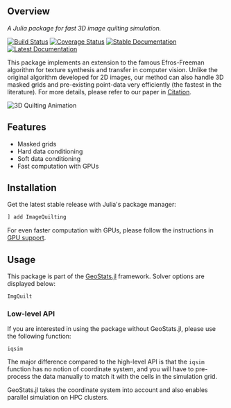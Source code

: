 ## Overview

*A Julia package for fast 3D image quilting simulation.*

[![Build Status](https://travis-ci.org/juliohm/ImageQuilting.jl.svg?branch=master)](https://travis-ci.org/juliohm/ImageQuilting.jl)
[![Coverage Status](https://coveralls.io/repos/juliohm/ImageQuilting.jl/badge.svg?branch=master)](https://coveralls.io/r/juliohm/ImageQuilting.jl?branch=master)
[![Stable Documentation](https://img.shields.io/badge/docs-stable-blue.svg)](https://juliohm.github.io/ImageQuilting.jl/stable)
[![Latest Documentation](https://img.shields.io/badge/docs-latest-blue.svg)](https://juliohm.github.io/ImageQuilting.jl/latest)

This package implements an extension to the famous Efros-Freeman algorithm for texture synthesis and transfer in computer vision.
Unlike the original algorithm developed for 2D images, our method can also handle 3D masked grids and pre-existing point-data very
efficiently (the fastest in the literature). For more details, please refer to our paper in [Citation](about/citation.md).

![3D Quilting Animation](images/quilting.gif)

## Features

- Masked grids
- Hard data conditioning
- Soft data conditioning
- Fast computation with GPUs

## Installation

Get the latest stable release with Julia's package manager:

```julia
] add ImageQuilting
```

For even faster computation with GPUs, please follow the instructions in [GPU support](gpu-support.md).

## Usage

This package is part of the [GeoStats.jl](https://github.com/juliohm/GeoStats.jl) framework. Solver
options are displayed below:

```@docs
ImgQuilt
```

### Low-level API

If you are interested in using the package without GeoStats.jl, please use the following function:

```@docs
iqsim
```

The major difference compared to the high-level API is that the `iqsim` function has
no notion of coordinate system, and you will have to pre-process the data manually to
match it with the cells in the simulation grid.

GeoStats.jl takes the coordinate system into account and also enables parallel simulation
on HPC clusters.
